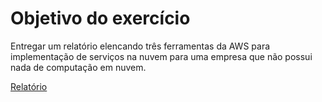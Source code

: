 # Objetivo do exercício
Entregar um relatório elencando três ferramentas da AWS para implementação de serviços na nuvem para uma empresa que não possui nada de computação em nuvem.

[Relatório](ferramentas-aws.md)
